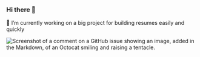### Hi there 👋

🔭 I’m currently working on a big project for building resumes easily and quickly

![Screenshot of a comment on a GitHub issue showing an image, added in the Markdown, of an Octocat smiling and raising a tentacle.](https://myoctocat.com/assets/images/base-octocat.svg)
